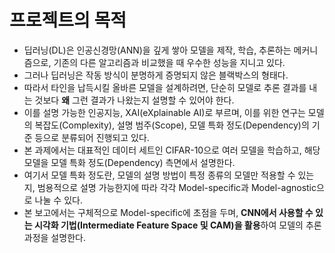 # 프로젝트의 목적
- 딥러닝(DL)은 인공신경망(ANN)을 깊게 쌓아 모델을 제작, 학습, 추론하는 메커니즘으로, 기존의 다른 알고리즘과 비교했을 때 우수한 성능을 지니고 있다.
-   그러나 딥러닝은 작동 방식이 분명하게 증명되지 않은 블랙박스의 형태다.
- 따라서 타인을 납득시킬 올바른 모델을 설계하려면, 단순히 모델로 추론 결과를 내는 것보다 **왜** 그런 결과가 나왔는지 설명할 수 있어야 한다.
-   이를 설명 가능한 인공지능, XAI(eXplainable AI)로 부르며, 이를 위한 연구는 모델의 복잡도(Complexity), 설명 범주(Scope), 모델 특화 정도(Dependency)의 기준 등으로 분류되어 진행되고 있다. 
- 본 과제에서는 대표적인 데이터 세트인 CIFAR-10으로 여러 모델을 학습하고, 해당 모델을 모델 특화 정도(Dependency) 측면에서 설명한다.
-   여기서 모델 특화 정도란, 모델의 설명 방법이 특정 종류의 모델만 적용할 수 있는지, 범용적으로 설명 가능한지에 따라 각각 Model-specific과 Model-agnostic으로 나눌 수 있다.
-   본 보고에서는 구체적으로 Model-specific에 초점을 두며, **CNN에서 사용할 수 있는 시각화 기법(Intermediate Feature Space 및 CAM)을 활용**하여 모델의 추론 과정을 설명한다. 
